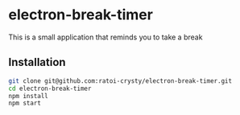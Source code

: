 # electron-break-timer
This is a small application that reminds you to take a break
## Installation
```sh
git clone git@github.com:ratoi-crysty/electron-break-timer.git
cd electron-break-timer
npm install
npm start
```
